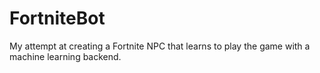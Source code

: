 # FortniteBot
 My attempt at creating a Fortnite NPC that learns to play the game with a machine learning backend.
